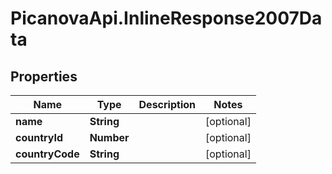 # PicanovaApi.InlineResponse2007Data

## Properties
Name | Type | Description | Notes
------------ | ------------- | ------------- | -------------
**name** | **String** |  | [optional] 
**countryId** | **Number** |  | [optional] 
**countryCode** | **String** |  | [optional] 


